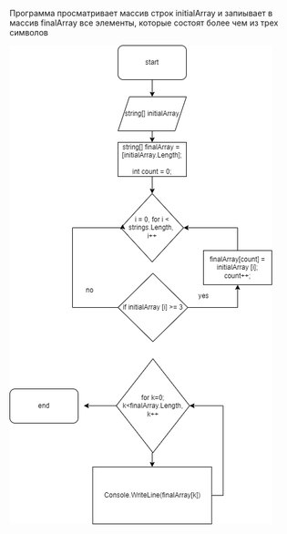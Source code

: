 Программа просматривает массив строк initialArray и запиывает в массив finalArray все элементы, которые состоят более чем из трех символов

![блок-схема программы](блок-схема.png)
